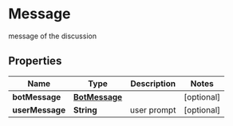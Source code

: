 

# Message

message of the discussion

## Properties

| Name | Type | Description | Notes |
|------------ | ------------- | ------------- | -------------|
|**botMessage** | [**BotMessage**](BotMessage.md) |  |  [optional] |
|**userMessage** | **String** | user prompt |  [optional] |



